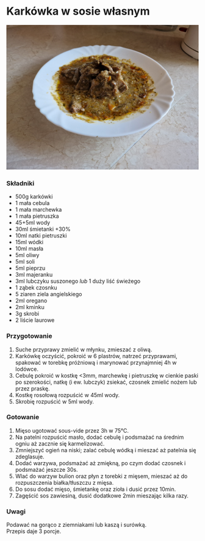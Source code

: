 # Karkówka w sosie własnym

![Zdjęcie dania](../meats/Karkowka_w_sosie_wlasnym.jpg)

### Składniki
- 500g karkówki
- 1 mała cebula 
- 1 mała marchewka
- 1 mała pietruszka
- 45+5ml wody
- 30ml śmietanki +30%
- 10ml natki pietruszki
- 15ml wódki
- 10ml masła
- 5ml oliwy
- 5ml soli
- 5ml pieprzu
- 3ml majeranku
- 3ml lubczyku suszonego *lub* 1 duży liść świeżego
- 1 ząbek czosnku
- 5 ziaren ziela angielskiego
- 2ml oregano
- 2ml kminku
- 3g skrobi
- 2 liście laurowe

### Przygotowanie
1. Suche przyprawy zmielić w młynku, zmieszać z oliwą.
2. Karkówkę oczyścić, pokroić w 6 plastrów, natrzeć przyprawami, spakować w torebkę próżniową i marynować przynajmniej 4h w lodówce.
3. Cebulę pokroić w kostkę <3mm, marchewkę i pietruszkę w cienkie paski po szerokości, natkę (i ew. lubczyk) zsiekać, czosnek zmielić nożem lub przez praskę.
4. Kostkę rosołową rozpuścić w 45ml wody.
5. Skrobię rozpuścić w 5ml wody.

### Gotowanie
1. Mięso ugotować sous-vide przez 3h w 75°C.
2. Na patelni rozpuścić masło, dodać cebulę i podsmażać na średnim ogniu aż zacznie się karmelizować.
3. Zmniejszyć ogień na niski; zalać cebulę wódką i mieszać aż patelnia się zdeglasuje.
4. Dodać warzywa, podsmażać aż zmiękną, po czym dodać czosnek i podsmażać jeszcze 30s.
5. Wlać do warzyw bulion oraz płyn z torebki z mięsem, mieszać aż do rozpuszczenia białka/tłuszczu z mięsa.
6. Do sosu dodać mięso, śmietankę oraz zioła i dusić przez 10min.
7. Zagęścić sos zawiesiną, dusić dodatkowe 2min mieszając kilka razy.

### Uwagi
Podawać na gorąco z ziemniakami lub kaszą i surówką.\
Przepis daje 3 porcje.

